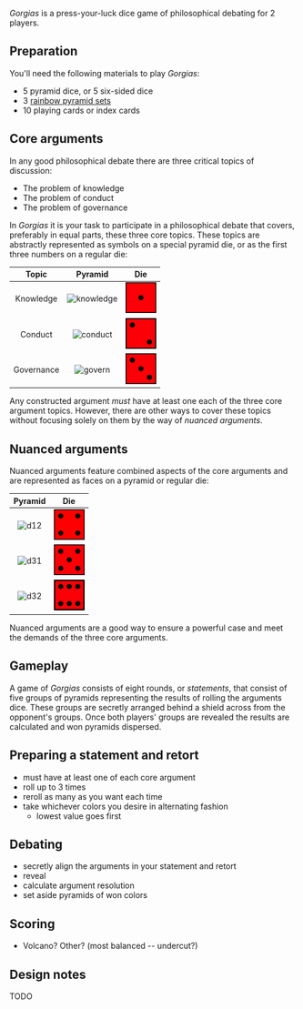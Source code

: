 *Gorgias* is a press-your-luck dice game of philosophical debating for 2 players.

Preparation
-----------

You'll need the following materials to play *Gorgias*:

 * 5 pyramid dice, or 5 six-sided dice
 * 3 [rainbow pyramid sets](http://www.looneylabs.com/looney-pyramids)
 * 10 playing cards or index cards

Core arguments
--------------

In any good philosophical debate there are three critical topics of discussion:

 * The problem of knowledge
 * The problem of conduct
 * The problem of governance

In *Gorgias* it is your task to participate in a philosophical debate that covers, preferably in equal parts, these three core topics.  These topics are abstractly represented as symbols on a special pyramid die, or as the first three numbers on a regular die: 

 Topic | Pyramid | Die
 :---: | :---: | :---:
 Knowledge | ![knowledge](http://images.fogus.me/games/pyramid-games/images/pd-puppy.png) | ![knowledge6](http://raw.githubusercontent.com/fogus/spiel/master/pyramidenspiel/helmet/graphics/die1.png)
 Conduct | ![conduct](http://images.fogus.me/games/pyramid-games/images/pd-philosopher.png) | ![conduct6](http://raw.githubusercontent.com/fogus/spiel/master/pyramidenspiel/helmet/graphics/die2.png)
 Governance | ![govern](http://images.fogus.me/games/pyramid-games/images/pd-brute.png) | ![govern6](http://raw.githubusercontent.com/fogus/spiel/master/pyramidenspiel/helmet/graphics/die3.png)

Any constructed argument *must* have at least one each of the three core argument topics.  However, there are other ways to cover these topics without focusing solely on them by the way of *nuanced arguments*.

Nuanced arguments 
-----------------

Nuanced arguments feature combined aspects of the core arguments and are represented as faces on a pyramid or regular die:

 Pyramid | Die
 :---: | :---:
 ![d12](http://images.fogus.me/games/pyramid-games/images/pd-minotaur.png) | ![d4](http://raw.githubusercontent.com/fogus/spiel/master/pyramidenspiel/helmet/graphics/die4.png)
 ![d31](http://images.fogus.me/games/pyramid-games/images/pd-catoblepas.png) | ![d5](http://raw.githubusercontent.com/fogus/spiel/master/pyramidenspiel/helmet/graphics/die5.png)
 ![d32](http://images.fogus.me/games/pyramid-games/images/pd-juggernaut.png) | ![govern6](http://raw.githubusercontent.com/fogus/spiel/master/pyramidenspiel/helmet/graphics/die6.png)


Nuanced arguments are a good way to ensure a powerful case and meet the demands of the three core arguments.

Gameplay
--------

A game of *Gorgias* consists of eight rounds, or *statements*, that consist of five groups of pyramids representing the results of rolling the arguments dice.  These groups are secretly arranged behind a shield across from the opponent's groups.  Once both players' groups are revealed the results are calculated and won pyramids dispersed.

Preparing a statement and retort
--------------------------------

 * must have at least one of each core argument
 * roll up to 3 times
 * reroll as many as you want each time
 * take whichever colors you desire in alternating fashion
   - lowest value goes first

Debating
--------

 * secretly align the arguments in your statement and retort
 * reveal
 * calculate argument resolution
 * set aside pyramids of won colors

Scoring
-------

 * Volcano? Other? (most balanced -- undercut?)

Design notes
------------

TODO

